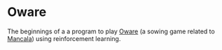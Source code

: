 # Oware

The beginnings of a a program to play [Oware](https://en.wikipedia.org/wiki/Oware) (a sowing game related to [Mancala](https://en.wikipedia.org/wiki/Mancala)) using reinforcement learning.
